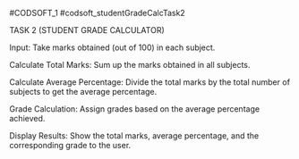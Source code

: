 #CODSOFT_1
#codsoft_studentGradeCalcTask2

TASK 2 (STUDENT GRADE CALCULATOR)

Input: Take marks obtained (out of 100) in each subject.

Calculate Total Marks: Sum up the marks obtained in all subjects.

Calculate Average Percentage: Divide the total marks by the total number of subjects to get the average percentage.

Grade Calculation: Assign grades based on the average percentage achieved.

Display Results: Show the total marks, average percentage, and the corresponding grade to the user.
